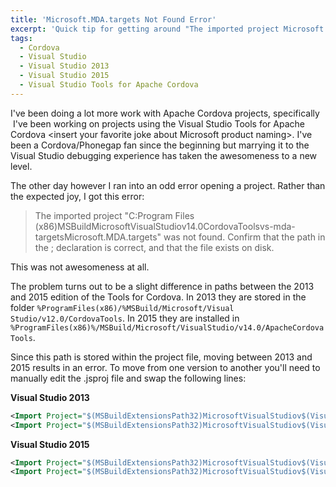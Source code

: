 ```yaml
---
title: 'Microsoft.MDA.targets Not Found Error'
excerpt: 'Quick tip for getting around "The imported project Microsoft.MDA.targets was not found"'
tags:
  - Cordova
  - Visual Studio
  - Visual Studio 2013
  - Visual Studio 2015
  - Visual Studio Tools for Apache Cordova
---
```

I've been doing a lot more work with Apache Cordova projects, specifically  I've been working on projects using the Visual Studio Tools for Apache Cordova <insert your favorite joke about Microsoft product naming>. I've been a Cordova/Phonegap fan since the beginning but marrying it to the Visual Studio debugging experience has taken the awesomeness to a new level.

The other day however I ran into an odd error opening a project. Rather than the expected joy, I got this error:

> The imported project "C:Program Files (x86)MSBuildMicrosoftVisualStudiov14.0CordovaToolsvs-mda-targetsMicrosoft.MDA.targets" was not found. Confirm that the path in the <Import>; declaration is correct, and that the file exists on disk.

This was not awesomeness at all.

The problem turns out to be a slight difference in paths between the 2013 and 2015 edition of the Tools for Cordova. In 2013 they are stored in the folder `%ProgramFiles(x86)/%MSBuild/Microsoft/Visual Studio/v12.0/CordovaTools`. In 2015 they are installed in `%ProgramFiles(x86)%/MSBuild/Microsoft/VisualStudio/v14.0/ApacheCordovaTools`.

Since this path is stored within the project file, moving between 2013 and 2015 results in an error. To move from one version to another you'll need to manually edit the .jsproj file and swap the following lines:

**Visual Studio 2013**

```xml
<Import Project="$(MSBuildExtensionsPath32)MicrosoftVisualStudiov$(VisualStudioVersion)CordovaToolsvs-mda-targetsMicrosoft.MDA.targets" />
<Import Project="$(MSBuildExtensionsPath32)MicrosoftVisualStudiov$(VisualStudioVersion)CordovaToolsvs-mda-targetsMicrosoft.TypeScript.MDA.targets" />
```

**Visual Studio 2015**

```xml
<Import Project="$(MSBuildExtensionsPath32)MicrosoftVisualStudiov$(VisualStudioVersion)ApacheCordovaToolsvs-mda-targetsMicrosoft.MDA.targets" />
<Import Project="$(MSBuildExtensionsPath32)MicrosoftVisualStudiov$(VisualStudioVersion)ApacheCordovaToolsvs-mda-targetsMicrosoft.TypeScript.MDA.targets" />
```